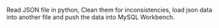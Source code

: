 Read JSON file in python, Clean them for inconsistencies, load json data into another file and push the data into MySQL Workbench.
